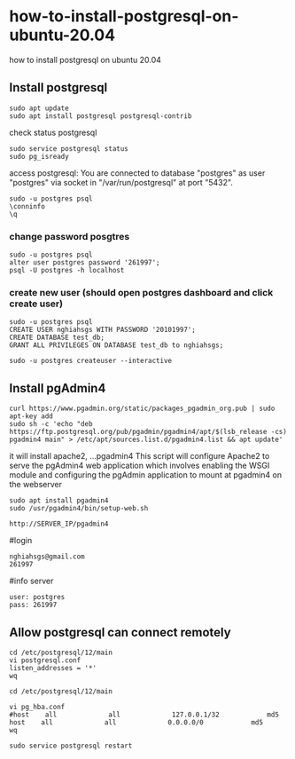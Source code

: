 # how-to-install-postgresql-on-ubuntu-20.04
how to install postgresql on ubuntu 20.04

## Install postgresql

```
sudo apt update
sudo apt install postgresql postgresql-contrib
```

check status postgresql
```
sudo service postgresql status
sudo pg_isready
```

access postgresql: You are connected to database "postgres" as user "postgres" via socket in "/var/run/postgresql" at port "5432".
```
sudo -u postgres psql
\conninfo
\q
```
### change password posgtres
```
sudo -u postgres psql
alter user postgres password '261997';
psql -U postgres -h localhost
```



### create new user (should open postgres dashboard and click create user)
```
sudo -u postgres psql
CREATE USER nghiahsgs WITH PASSWORD '20101997';
CREATE DATABASE test_db;
GRANT ALL PRIVILEGES ON DATABASE test_db to nghiahsgs;
```

```
sudo -u postgres createuser --interactive
```

## Install pgAdmin4
```
curl https://www.pgadmin.org/static/packages_pgadmin_org.pub | sudo apt-key add
sudo sh -c 'echo "deb https://ftp.postgresql.org/pub/pgadmin/pgadmin4/apt/$(lsb_release -cs) pgadmin4 main" > /etc/apt/sources.list.d/pgadmin4.list && apt update'
```
it will install apache2, ...pgadmin4
This script will configure Apache2 to serve the pgAdmin4 web application which involves enabling the WSGI module and configuring the pgAdmin application to mount at pgadmin4 on the webserver 
```
sudo apt install pgadmin4
sudo /usr/pgadmin4/bin/setup-web.sh
```

```
http://SERVER_IP/pgadmin4
```

#login
```
nghiahsgs@gmail.com
261997
```


#info server
```
user: postgres
pass: 261997
```

## Allow postgresql can connect remotely
```
cd /etc/postgresql/12/main
vi postgresql.conf
listen_addresses = '*'
wq
```

```
cd /etc/postgresql/12/main

vi pg_hba.conf
#host    all             all             127.0.0.1/32            md5
host    all             all             0.0.0.0/0            md5
wq
```

```
sudo service postgresql restart
```

